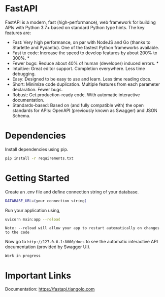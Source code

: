 # FastAPI
FastAPI is a modern, fast (high-performance), web framework for building APIs with Python 3.7+ based on standard Python type hints.
The key features are:

- Fast: Very high performance, on par with NodeJS and Go (thanks to Starlette and Pydantic). One of the fastest Python frameworks available.
- Fast to code: Increase the speed to develop features by about 200% to 300%. *
- Fewer bugs: Reduce about 40% of human (developer) induced errors. *
- Intuitive: Great editor support. Completion everywhere. Less time debugging.
- Easy: Designed to be easy to use and learn. Less time reading docs.
- Short: Minimize code duplication. Multiple features from each parameter declaration. Fewer bugs.
- Robust: Get production-ready code. With automatic interactive documentation.
- Standards-based: Based on (and fully compatible with) the open standards for APIs: OpenAPI (previously known as Swagger) and JSON Schema.

# Dependencies
Install dependencies using pip.
```bash
pip install -r requirements.txt
```
# Getting Started
Create an .env file and define connection string of your database.
```bash
DATABASE_URL=(your connection string)
```

Run your application using,
```bash
uvicorn main:app --reload
```
`Note: --reload will allow your app to restart automatically on changes to the code`

Now go to `http://127.0.0.1:8000/docs` to see the automatic interactive API documentation (provided by Swagger UI).

`Work in progress`

# Important Links
Documentation: https://fastapi.tiangolo.com
